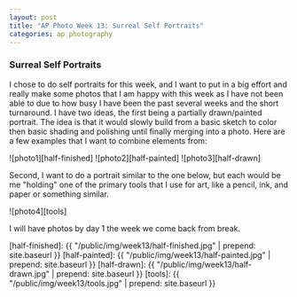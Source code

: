```yaml
---
layout: post
title: "AP Photo Week 13: Surreal Self Portraits"
categories: ap photography
---
```


### Surreal Self Portraits

I chose to do self portraits for this week, and I want to put in a big
effort and really make some photos that I am happy with this week as I
have not been able to due to how busy I have been the past several weeks
and the short turnaround. I have two ideas, the first being a partially
drawn/painted portrait. The idea is that it would slowly build from a
basic sketch to color then basic shading and polishing until finally
merging into a photo. Here are a few examples that I want to combine
elements from:

![photo1][half-finished]
![photo2][half-painted]
![photo3][half-drawn]

Second, I want to do a portrait similar to the one below, but each would
be me "holding" one of the primary tools that I use for art, like a
pencil, ink, and paper or something similar.

![photo4][tools]

I will have photos by day 1 the week we come back from break.

[half-finished]: {{ "/public/img/week13/half-finished.jpg" | prepend: site.baseurl }}
[half-painted]: {{ "/public/img/week13/half-painted.jpg" | prepend: site.baseurl }}
[half-drawn]: {{ "/public/img/week13/half-drawn.jpg" | prepend: site.baseurl }}
[tools]: {{ "/public/img/week13/tools.jpg" | prepend: site.baseurl }}
